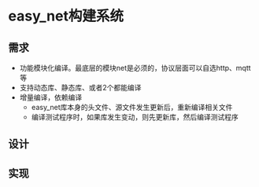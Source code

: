 # easy_net构建系统

## 需求

- 功能模块化编译。最底层的模块net是必须的，协议层面可以自选http、mqtt等
- 支持动态库、静态库、或者2个都能编译
- 增量编译，依赖编译
    - easy_net库本身的头文件、源文件发生更新后，重新编译相关文件
    - 编译测试程序时，如果库发生变动，则先更新库，然后编译测试程序

## 设计




## 实现